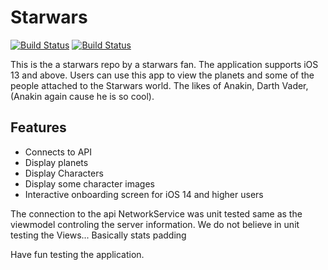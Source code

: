 # Starwars

[![Build Status](https://travis-ci.org/joemccann/dillinger.svg?branch=master)](https://github.com/Goldshawn/Starwars)
[![Build Status](https://camo.githubusercontent.com/c341b0f24f5529d58026c9ae34d0658e29f8004b79c8d6a6415087829b84ab2b/68747470733a2f2f6170692e636f646163792e636f6d2f70726f6a6563742f62616467652f47726164652f3137626265306234323432643466303261356431613032383861366536636262)](https://github.com/Goldshawn/Starwars)


This is the a starwars repo by a starwars fan. The application supports iOS 13 and above. Users can use this app to view the planets and some of the people attached to the Starwars world. The likes of Anakin, Darth Vader, (Anakin again cause he is so cool).

## Features

- Connects to API
- Display planets
- Display Characters
- Display some character images
- Interactive onboarding screen for iOS 14 and higher users

The connection to the api NetworkService was unit tested same as the viewmodel controling the server information. 
We do not believe in unit testing the Views... Basically stats padding

Have fun testing the application. 

